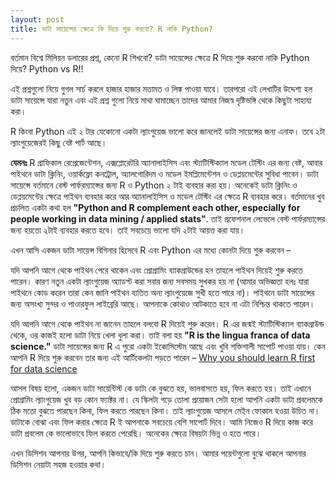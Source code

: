 ```yaml
---
layout: post
title: ডাটা সায়েন্সের ক্ষেত্রে কি দিয়ে শুরু করবো? R নাকি Python?
---
```


বর্তমান বিশ্বে মিলিয়ন ডলারের প্রশ্ন, কেনো R শিখবো? ডাটা সায়েন্সের ক্ষেত্রে R দিয়ে শুরু করবো নাকি Python দিয়ে? Python vs R!!

এই প্রশ্নগুলো নিয়ে গুগল সার্চ করলে হাজার হাজার মতামত ও লিঙ্ক পাওয়া যাবে। তারপরো এই লেখাটির উদ্দেশ্য হল ডাটা সায়েন্সে যারা নতুন এবং এই প্রশ্ন গুলো নিয়ে মাথা ঘামাচ্ছেন তাদের আমার নিজস্ব দৃষ্টিভঙ্গি থেকে কিছুটা সাহায্য করা।

R কিংবা Python এই ২ টার যেকোনো একটা ল্যাংগুয়েজ ভালো করে জানলেই ডাটা সায়েন্সের জন্য এনাফ।
তবে ২টা ল্যাংগুয়েজেরই কিছু বেষ্ট পার্ট আছে।

**যেমনঃ** R গ্রাফিকাল রেপ্রেজেন্টেশন, এক্সপ্লোরেটরি অ্যানালাইসিস এবং স্ট্যাটিস্টিক্যাল মডেল টেস্টিং এর জন্য বেষ্ট, আবার পাইথনে ডাটা ক্লিনিং, ওয়ার্কফ্লো কনট্রোল, অ্যালগোরিদম ও মডেল ইমপ্লিমেন্টেশন ও ডেপ্লয়মেন্টের সুবিধা পাবেন।
ডাটা সায়েন্সে বর্তমানে বেস্ট পার্ফরম্যান্সের জন্য R ও Python ২ টাই ব্যবহার করা হয়। অনেকেই ডাটা ক্লিনিং ও ডেপ্লয়মেন্টের ক্ষেত্রে পাইথন ব্যবহার করে আর অ্যানালাইসিস ও মডেল টেস্টিং এর ক্ষেত্রে R ব্যবহার করে। বর্তমানের খুব প্রচলিত একটা কথা হল **"Python and R complement each other, especially for people working in data mining / applied stats"**. তাই প্রফেশনাল লেভেলে বেস্ট পার্ফরম্যান্সের জন্য হয়তো ২টাই ব্যবহার করতে হবে। তাই সবচেয়ে ভালো যদি ২টাই আয়ত্ত করা যায়।

এখন আসি একজন ডাটা সায়েন্স বিগিনার হিসেবে R এবং Python এর মধ্যে কোনটা দিয়ে শুরু করবেন –

যদি আপনি আগে থেকে পাইথন পেরে থাকেন এবং প্রোগ্রামিং ব্যাকগ্রাউন্ডের হন তাহলে পাইথন দিয়েই শুরু করতে পারেন। কারণ নতুন একটা ল্যাংগুয়েজ অ্যাডপ্ট করা সবার জন্য সবসময় সুখকর হয় না (আমার অভিজ্ঞতা হলঃ যারা পাইথনে কোড করেন তারা কেন জানি পাইথন ব্যতিত অন্য ল্যাংগুয়েজে সুখী হতে পারে না)। পাইথনে ডাটা সায়েন্সের জন্য অসংখ্য সুন্দর ও পাওারফুল লাইব্রেরি আছে। আপনাকে কোথাও আটকাতে হবে না এটা নিশ্চিন্ত থাকতে পারেন।

যদি আপনি আগে থেকে পাইথন না জানেন তাহলে বলবো R দিয়েই শুরু করেন। R এর জন্মই স্ট্যাটিস্টিক্যাল ব্যাকগ্রাউন্ড থেকে, ওর কাজই হলো ডাটা নিয়ে খেলা ধুলা করা। তাই বলা হয় **"R is the lingua franca of data science."** ডাটা সায়েন্সের জন্য R এ পুরো একটা ইকোসিস্টেম আছে এবং খুবি শক্তিশালী সাপোর্ট পাওয়া যায়। কেন আপনি R দিয়ে শুরু করবেন তার জন্য এই আর্টিকেলটা পড়তে পারেন – [Why you should learn R first for data science](https://www.r-bloggers.com/why-you-should-learn-r-first-for-data-science/)

আসল বিষয় হলো, একজন ডাটা সায়েন্টিস্ট কে ডাটা কে বুঝতে হয়, ভালবাসতে হয়, ফিল করতে হয়। তাই এখানে প্রোগ্রামিং ল্যাংগুয়েজ খুব বড় কোন ফ্যাক্টর না। যে স্কিলটা গড়ে তোলা প্রয়োজন সেটা হলো আপনি একটা ডাটা প্রবলেমকে ঠিক মতো বুঝতে পারছেন কিনা, ফিল করতে পারছেন কিনা। তাই ল্যাংগুয়েজ আসলে মেইন ফোকাস হওয়া উচিত না।
ডাটাকে বোঝা এবং ফিল করার ক্ষেত্রে R ই আপনাকে সবচেয়ে বেশি সাপোর্ট দিবে। আমি নিজেও R দিয়ে কাজ করে ডাটা প্রবলেম কে ভালোভাবে ফিল করতে পেরেছি। অনেকের ক্ষেত্রে বিষয়টা ভিন্ন ও হতে পারে।

এখন ডিসিশন আপনার উপর, আপনি কিভাবে/কি দিয়ে শুরু করতে চান। আমার পয়েন্টগুলো বুঝে থাকলে আপনার ডিসিশন নেয়াটা সহজ হওয়ার কথা।

